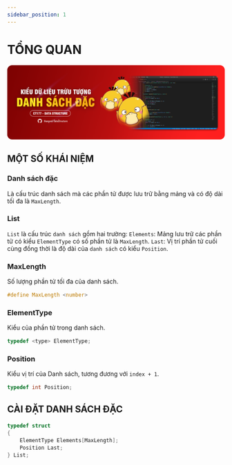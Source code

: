 ```yaml
---
sidebar_position: 1
---
```


# TỔNG QUAN

![banner](../../static/img/banner/dsd-banner.png)

## MỘT SỐ KHÁI NIỆM

### Danh sách đặc

Là cấu trúc danh sách mà các phần tử được lưu trữ bằng mảng và có độ dài tối đa là `MaxLength`.

### List

`List` là cấu trúc `danh sách` gồm hai trường:
`Elements`: Mảng lưu trữ các phần tử có kiểu `ElementType` có số phần tử là `MaxLength`.
`Last`: Vị trí phần tử cuối cùng đồng thời là độ dài của `danh sách` có kiểu `Position`.

### MaxLength

Số lượng phần tử tối đa của danh sách.

```c
#define MaxLength <number>
```

### ElementType

Kiểu của phần tử trong danh sách.

```c
typedef <type> ElementType;
```

### Position

Kiểu vị trí của Danh sách, tương đương với `index + 1`.

```c
typedef int Position;
```

## CÀI ĐẶT DANH SÁCH ĐẶC

```c
typedef struct
{
    ElementType Elements[MaxLength];
    Position Last;
} List;
```
